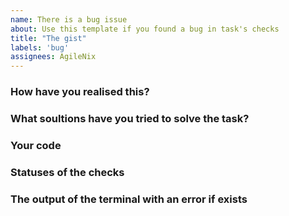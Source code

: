 ```yaml
---
name: There is a bug issue
about: Use this template if you found a bug in task's checks
title: "The gist"
labels: 'bug'
assignees: AgileNix
---
```


<!-- Make sure to include all the steps to reproduce the bug. If it's obvious, i.e. it's a typo, then a screenshot and a link to the article/lecture will suffice. -->

### How have you realised this?

### What soultions have you tried to solve the task?

### Your code
<!--
Use [markdown](https://guides.github.com/features/mastering-markdown/#GitHub-flavored-markdown) to hightlight the code
-->

### Statuses of the checks

### The output of the terminal with an error if exists
